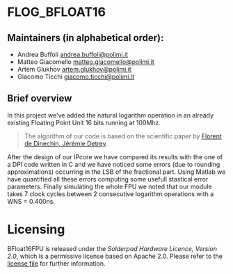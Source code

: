 # FLOG_BFLOAT16
## Maintainers (in alphabetical order):
- Andrea Buffoli <andrea.buffoli@polimi.it>
- Matteo Giacomello <matteo.giacomello@polimi.it>
- Artem Glukhov <artem.glukhov@polimi.it>
- Giacomo Ticchi <giacomo.ticchi@polimi.it>

## Brief overview

In this project we've added the natural logarithm operation in an already existing Floating Point Unit 16 bits running at 100Mhz.
>The algorithm of our code is based on the scientific paper by [Florent de Dinechin, Jérémie Detrey](https://hal-ens-lyon.archives-ouvertes.fr/ensl-00542213/file/DetreyDinechinJMM.pdf).

After the design of our IPcore we have compared its results with the one of a DPI code written in C and we have noticed some errors (due to rounding approximations) occurring in the LSB of the fractional part. Using Matlab we have quantified all these errors computing some usefull stastical error parameters. Finally simulating the whole FPU we noted that our module takes 7 clock cycles between 2 consecutive logarithm operations with a WNS = 0.400ns.

# Licensing

BFloat16FPU is released under the *Solderpad Hardware Licence, Version 2.0*,
which is a permissive license based on Apache 2.0. Please refer to the
[license file](LICENSE.md) for further information.
